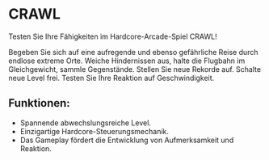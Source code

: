 # CRAWL
Testen Sie Ihre Fähigkeiten im Hardcore-Arcade-Spiel CRAWL!

Begeben Sie sich auf eine aufregende und ebenso gefährliche Reise durch endlose extreme Orte. Weiche Hindernissen aus, halte die Flugbahn im Gleichgewicht, sammle Gegenstände. Stellen Sie neue Rekorde auf. Schalte neue Level frei. Testen Sie Ihre Reaktion auf Geschwindigkeit.

## Funktionen:

* Spannende abwechslungsreiche Level.
* Einzigartige Hardcore-Steuerungsmechanik.
* Das Gameplay fördert die Entwicklung von Aufmerksamkeit und Reaktion.